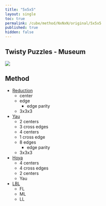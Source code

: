 ```yaml
---
title: "5x5x5"
layout: single
toc: true
permalink: /cube/method/NxNxN/original/5x5x5
published: true
hidden: false
---
```


<head>
  <base target="_self">
</head>



## Twisty Puzzles - Museum

<a href="https://twistypuzzles.com/app/museum/museum_showitem.php?pkey=268">
  <img src="https://twistypuzzles.com/museum/large/00268-02.jpg">
</a>



## Method

- [Reduction](/cube/method/NxNxN/original/5x5x5/reduction)
  - center
  - edge
    - edge parity
  - 3x3x3
- [Yau](/cube/method/NxNxN/original/5x5x5/yau)
  - 2 centers
  - 3 cross edges
  - 4 centers
  - 1 cross edge
  - 8 edges
    - edge parity
  - 3x3x3
- [Hoya](/cube/method/NxNxN/original/5x5x5/hoya)
  - 4 centers
  - 4 cross edges
  - 2 centers
  - Yau
- [LBL](/cube/method/NxNxN/original/5x5x5/lbl)
  - FL
  - ML
  - LL
